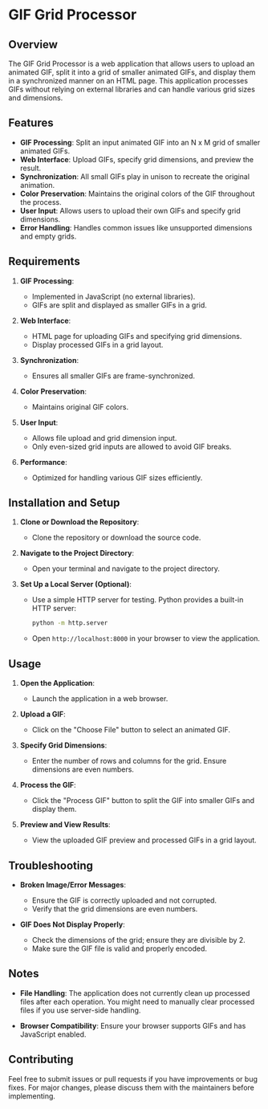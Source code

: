 # GIF Grid Processor

## Overview

The GIF Grid Processor is a web application that allows users to upload an animated GIF, split it into a grid of smaller animated GIFs, and display them in a synchronized manner on an HTML page. This application processes GIFs without relying on external libraries and can handle various grid sizes and dimensions.

## Features

- **GIF Processing**: Split an input animated GIF into an N x M grid of smaller animated GIFs.
- **Web Interface**: Upload GIFs, specify grid dimensions, and preview the result.
- **Synchronization**: All small GIFs play in unison to recreate the original animation.
- **Color Preservation**: Maintains the original colors of the GIF throughout the process.
- **User Input**: Allows users to upload their own GIFs and specify grid dimensions.
- **Error Handling**: Handles common issues like unsupported dimensions and empty grids.

## Requirements

1. **GIF Processing**:
   - Implemented in JavaScript (no external libraries).
   - GIFs are split and displayed as smaller GIFs in a grid.

2. **Web Interface**:
   - HTML page for uploading GIFs and specifying grid dimensions.
   - Display processed GIFs in a grid layout.

3. **Synchronization**:
   - Ensures all smaller GIFs are frame-synchronized.

4. **Color Preservation**:
   - Maintains original GIF colors.

5. **User Input**:
   - Allows file upload and grid dimension input.
   - Only even-sized grid inputs are allowed to avoid GIF breaks.

6. **Performance**:
   - Optimized for handling various GIF sizes efficiently.

## Installation and Setup

1. **Clone or Download the Repository**:
   - Clone the repository or download the source code.

2. **Navigate to the Project Directory**:
   - Open your terminal and navigate to the project directory.

3. **Set Up a Local Server (Optional)**:
   - Use a simple HTTP server for testing. Python provides a built-in HTTP server:
     ```bash
     python -m http.server
     ```
   - Open `http://localhost:8000` in your browser to view the application.

## Usage

1. **Open the Application**:
   - Launch the application in a web browser.

2. **Upload a GIF**:
   - Click on the "Choose File" button to select an animated GIF.

3. **Specify Grid Dimensions**:
   - Enter the number of rows and columns for the grid. Ensure dimensions are even numbers.

4. **Process the GIF**:
   - Click the "Process GIF" button to split the GIF into smaller GIFs and display them.

5. **Preview and View Results**:
   - View the uploaded GIF preview and processed GIFs in a grid layout.

## Troubleshooting

- **Broken Image/Error Messages**:
  - Ensure the GIF is correctly uploaded and not corrupted.
  - Verify that the grid dimensions are even numbers.

- **GIF Does Not Display Properly**:
  - Check the dimensions of the grid; ensure they are divisible by 2.
  - Make sure the GIF file is valid and properly encoded.

## Notes

- **File Handling**: The application does not currently clean up processed files after each operation. You might need to manually clear processed files if you use server-side handling.

- **Browser Compatibility**: Ensure your browser supports GIFs and has JavaScript enabled.

## Contributing

Feel free to submit issues or pull requests if you have improvements or bug fixes. For major changes, please discuss them with the maintainers before implementing.
